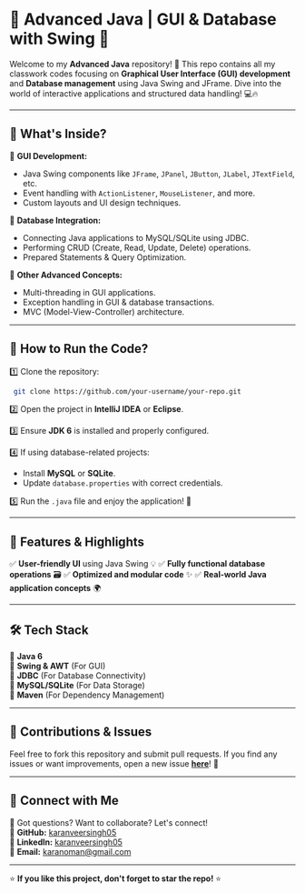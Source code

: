 # 🌟 Advanced Java | GUI & Database with Swing 🌟

Welcome to my **Advanced Java** repository! 🚀 This repo contains all my classwork codes focusing on **Graphical User Interface (GUI) development** and **Database management** using Java Swing and JFrame. Dive into the world of interactive applications and structured data handling! 💻🔥

---

## 📌 What's Inside?

📂 **GUI Development:**
- Java Swing components like `JFrame`, `JPanel`, `JButton`, `JLabel`, `JTextField`, etc.
- Event handling with `ActionListener`, `MouseListener`, and more.
- Custom layouts and UI design techniques.

📂 **Database Integration:**
- Connecting Java applications to MySQL/SQLite using JDBC.
- Performing CRUD (Create, Read, Update, Delete) operations.
- Prepared Statements & Query Optimization.

📂 **Other Advanced Concepts:**
- Multi-threading in GUI applications.
- Exception handling in GUI & database transactions.
- MVC (Model-View-Controller) architecture.

---

## 🚀 How to Run the Code?

1️⃣ Clone the repository:
```bash
 git clone https://github.com/your-username/your-repo.git
```

2️⃣ Open the project in **IntelliJ IDEA** or **Eclipse**.

3️⃣ Ensure **JDK 6** is installed and properly configured.

4️⃣ If using database-related projects:
- Install **MySQL** or **SQLite**.
- Update `database.properties` with correct credentials.

5️⃣ Run the `.java` file and enjoy the application! 🎉

---

## 🎯 Features & Highlights
✅ **User-friendly UI** using Java Swing 💡
✅ **Fully functional database operations** 🗃️
✅ **Optimized and modular code** ✨
✅ **Real-world Java application concepts** 🌍

---

## 🛠️ Tech Stack

🔹 **Java 6**  
🔹 **Swing & AWT** (For GUI)  
🔹 **JDBC** (For Database Connectivity)  
🔹 **MySQL/SQLite** (For Data Storage)  
🔹 **Maven** (For Dependency Management)  

---

## 📝 Contributions & Issues
Feel free to fork this repository and submit pull requests. If you find any issues or want improvements, open a new issue **[here](https://github.com/your-username/your-repo/issues)**! 🚀

---

## 📢 Connect with Me
💬 Got questions? Want to collaborate? Let's connect!  
🔗 **GitHub:** [karanveersingh05](https://github.com/karanveersingh05)  
🔗 **LinkedIn:** [karanveersingh05](www.linkedin.com/in/karanveersingh05)  
📧 **Email:** karanoman@gmail.com

---

⭐ **If you like this project, don't forget to star the repo!** ⭐

